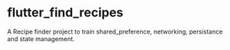 # flutter_find_recipes

A Recipe finder project to train shared_preference, networking, persistance and state management.
